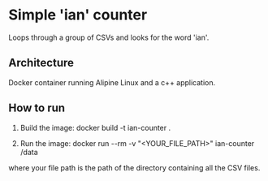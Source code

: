 # Simple 'ian' counter
Loops through a group of CSVs and looks for the word 'ian'.

## Architecture
Docker container running Alipine Linux and a c++ application.

## How to run

1. Build the image:
docker build -t ian-counter .

2. Run the image:
docker run --rm -v "<YOUR_FILE_PATH>" ian-counter /data

where your file path is the path of the directory containing all the CSV files.